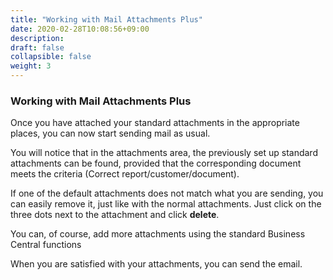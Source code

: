 ```yaml
---
title: "Working with Mail Attachments Plus"
date: 2020-02-28T10:08:56+09:00
description: 
draft: false
collapsible: false
weight: 3
---
```

### Working with Mail Attachments Plus
Once you have attached your standard attachments in the appropriate places, you can now start sending mail as usual.

You will notice that in the attachments area, the previously set up standard attachments can be found, provided that the corresponding document meets the criteria (Correct report/customer/document).

If one of the default attachments does not match what you are sending, you can easily remove it, just like with the normal attachments. Just click on the three dots next to the attachment and click **delete**.

You can, of course, add more attachments using the standard Business Central functions

When you are satisfied with your attachments, you can send the email.

